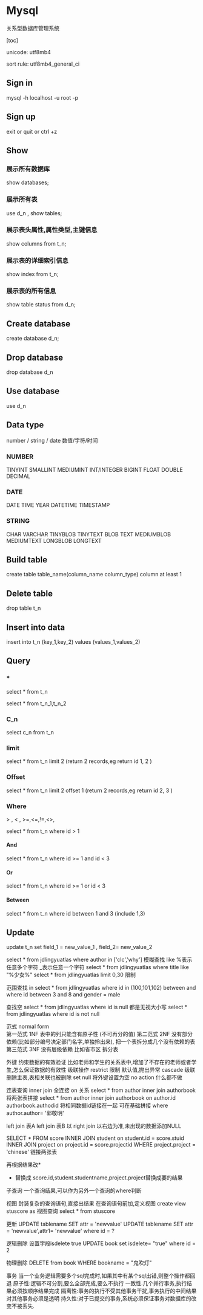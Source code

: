 # Mysql

关系型数据库管理系统

[toc]

unicode: utf8mb4

sort rule: utf8mb4_general_ci

## Sign in 

mysql -h localhost -u root -p

## Sign up

exit or quit or ctrl +z

## Show

### 展示所有数据库

show databases;

### 展示所有表

use d_n  , show  tables;

### 展示表头属性,属性类型,主键信息

show columns from t_n;

### 展示表的详细索引信息

show index from t_n;

### 展示表的所有信息

show table status from d_n;

## Create database

create database  d_n;

## Drop database

drop database d_n

## Use database

use d_n

## Data type

number / string / date 数值/字符/时间

### NUMBER

TINYINT SMALLINT MEDIUMINT INT/INTEGER BIGINT FLOAT DOUBLE DECIMAL

### DATE

DATE TIME YEAR DATETIME TIMESTAMP

### STRING

CHAR VARCHAR TINYBLOB TINYTEXT BLOB TEXT MEDIUMBLOB MEDIUMTEXT LONGBLOB LONGTEXT

## Build table

create table table_name(column_name column_type)          column at least 1

## Delete table

drop table t_n

## Insert into data

insert into t_n (key_1,key_2) values (values_1,values_2)

## Query

### *

select * from t_n 

select * from t_n_1,t_n_2

### C_n

select c_n from t_n 

### limit

select * from t_n limit 2 (return 2 records,eg return id 1, 2 )

### Offset

select * from t_n limit 2 offset 1 (return 2 records,eg return id 2, 3 )

### Where 

\> , < , >=,<=,!=,<>,

select * from t_n where  id >  1

#### And

select * from t_n where  id >= 1 and id < 3

#### Or

select * from t_n where  id >= 1 or id < 3

#### Between

select * from t_n where id between 1 and 3  (include 1,3)

## Update

update t_n set field_1 = new_value_1 , field_2= new_value_2 


select * from jdlingyuatlas where author in ['clc','why']
模糊查找  like
%表示任意多个字符
_表示任意一个字符
select * from jdlingyuatlas where title like "%少女%"
select * from jdlingyuatlas limit 0,30  限制

范围查找
in  select * from jdlingyuatlas where id in (100,101,102)
between and   where id between 3 and 8 and gender = male

查找空
select * from jdlingyuatlas where id is null  都是无视大小写
select * from jdlingyuatlas where id is not null

范式  normal  form    
第一范式 1NF 表中的列只能含有原子性 (不可再分的值)
第二范式 2NF  没有部分依赖(比如部分编号决定部门名字,单独拎出来), 把一个表拆分成几个没有依赖的表
第三范式 3NF 没有层级依赖 比如省市区
拆分表

外键  约束数据的有效验证
比如老师和学生的关系表中,增加了不存在的老师或者学生,怎么保证数据的有效性
级联操作
restrict 限制 默认值,抛出异常
cascade 级联 删除主表,表相关联也被删除
set null 将外键设置为空
no action 什么都不做

连表查询
inner join  全连接   on 关系
select * from author inner join authorbook  将两张表拼接
select * from author inner join authorbook on author.id authorbook.authodid 
将相同数据id链接在一起
可在基础拼接 where author.author= '郭敬明'

left join  表A left join 表B 以
right join  以右边为准,未出现的数据添加NULL

SELECT * FROM score
INNER JOIN student on student.id = score.stuid
INNER JOIN project on project.id = score.projectid
WHERE project.project = 'chinese' 链接两张表

再根据结果改* 

* 替换成 score.id,student.studentname,project.project替换成要的结果

子查询
一个查询结果,可以作为另外一个查询的where判断

视图
封装复杂的查询语句,直接出结果
在查询语句前加,定义视图
create view stuscore as
视图查询
select * from stuscore

更新
UPDATE tablename SET attr = 'newvalue'
UPDATE tablename SET attr = 'newvalue',attr1= 'newvalue' where id = ?

逻辑删除 设置字段isdelete true
UPDATE book set isdelete= "true" where id = 2

物理删除
DELETE from book WHERE bookname = "鬼吹灯"

事务
当一个业务逻辑需要多个sql完成时,如果其中有某个sql出错,则整个操作都回退
原子性:逻辑不可分割,要么全部完成,要么不执行
一致性.几个并行事务,执行结果必须按顺序结果完成
隔离性:事务的执行不受其他事务干扰,事务执行的中间结果对其他事务必须是透明
持久性:对于已提交的事务,系统必须保证事务对数据库的改变不被丢失.







